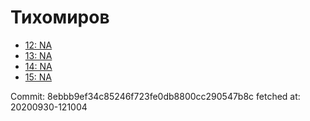 # Тихомиров
- [12: NA](12.md)
- [13: NA](13.md)
- [14: NA](14.md)
- [15: NA](15.md)

Commit: 8ebbb9ef34c85246f723fe0db8800cc290547b8c
 fetched at: 20200930-121004
